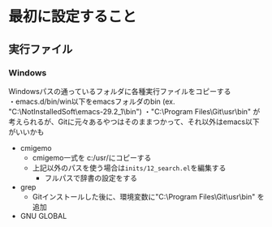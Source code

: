 # 最初に設定すること
## 実行ファイル
### Windows
Windowsパスの通っているフォルダに各種実行ファイルをコピーする\
・emacs.d/bin/win以下をemacsフォルダのbin (ex. "C:\NotInstalledSoft\emacs-29.2_1\bin")
・"C:\Program Files\Git\usr\bin"
が考えられるが、Gitに元々あるやつはそのままつかって、それ以外はemacs以下がいいかも

- cmigemo
  - cmigemo一式を c:/usr/にコピーする
  - 上記以外のパスを使う場合は`inits/12_search.el`を編集する
    - フルパスで辞書の設定をする
- grep
  - Gitインストールした後に、環境変数に"C:\Program Files\Git\usr\bin" を追加
- GNU GLOBAL
 




